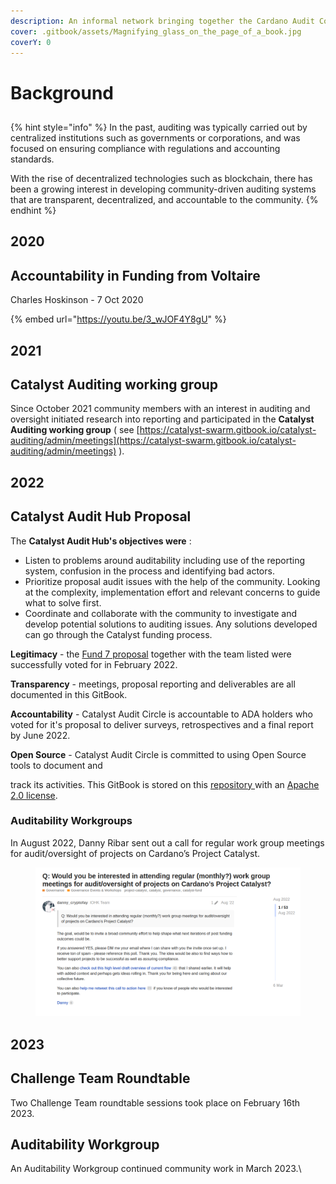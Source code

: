 ```yaml
---
description: An informal network bringing together the Cardano Audit Community
cover: .gitbook/assets/Magnifying_glass_on_the_page_of_a_book.jpg
coverY: 0
---
```


# Background

##

{% hint style="info" %}
In the past, auditing was typically carried out by centralized institutions such as governments or corporations, and was focused on ensuring compliance with regulations and accounting standards.&#x20;

With the rise of decentralized technologies such as blockchain, there has been a growing interest in developing community-driven auditing systems that are transparent, decentralized, and accountable to the community.
{% endhint %}

## 2020

## Accountability in Funding from Voltaire

Charles Hoskinson - 7 Oct 2020

{% embed url="https://youtu.be/3_wJOF4Y8gU" %}

## 2021

## **Catalyst Auditing working group**

Since October 2021 community members with an interest in auditing and oversight initiated research into reporting and participated in the **Catalyst Auditing working group** ( see [https://catalyst-swarm.gitbook.io/catalyst-auditing/admin/meetings](https://catalyst-swarm.gitbook.io/catalyst-auditing/admin/meetings) ).

## **2022**

## **Catalyst Audit Hub Proposal**

The **Catalyst Audit Hub's objectives were** :

* Listen to problems around auditability including use of the reporting system, confusion in the process and identifying bad actors.
* Prioritize proposal audit issues with the help of the community. Looking at the complexity, implementation effort and relevant concerns to guide what to solve first.
* Coordinate and collaborate with the community to investigate and develop potential solutions to auditing issues. Any solutions developed can go through the Catalyst funding process.

**Legitimacy** - the [Fund 7 proposal](https://cardano.ideascale.com/c/idea/381354) together with the team listed were successfully voted for in February 2022.

**Transparency** - meetings, proposal reporting and deliverables are all documented in this GitBook.

**Accountability** - Catalyst Audit Circle is accountable to ADA holders who voted for it's proposal to deliver surveys, retrospectives and a final report by June 2022.

**Open Source** - Catalyst Audit Circle is committed to using Open Source tools to document and&#x20;

track its activities. This GitBook is stored on this [repository ](https://github.com/Catalyst-Auditing/Catalyst-Audit-Circle)with an [Apache 2.0 license](LICENSE/).

### Auditability Workgroups

In August 2022, Danny Ribar sent out a call for regular work group meetings for audit/oversight of projects on Cardano’s Project Catalyst.

<figure><img src=".gitbook/assets/Screenshot from 2023-05-03 19-13-32.png" alt=""><figcaption></figcaption></figure>

## **2023**

## **Challenge Team Roundtable**

Two Challenge Team roundtable sessions took place on February 16th 2023.

## **Auditability Workgroup**

An Auditability Workgroup continued community work in March 2023.\
